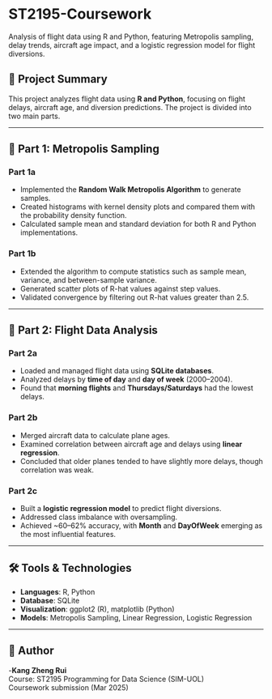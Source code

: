 # ST2195-Coursework
Analysis of flight data using R and Python, featuring Metropolis sampling, delay trends, aircraft age impact, and a logistic regression model for flight diversions.

## 📌 Project Summary
This project analyzes flight data  using **R and Python**, focusing on flight delays, aircraft age, and diversion predictions. The project is divided into two main parts.

---

## 📝 Part 1: Metropolis Sampling
### Part 1a
- Implemented the **Random Walk Metropolis Algorithm** to generate samples.  
- Created histograms with kernel density plots and compared them with the probability density function.  
- Calculated sample mean and standard deviation for both R and Python implementations.  

### Part 1b
- Extended the algorithm to compute statistics such as sample mean, variance, and between-sample variance.  
- Generated scatter plots of R-hat values against step values.  
- Validated convergence by filtering out R-hat values greater than 2.5.  

---

## 📝 Part 2: Flight Data Analysis
### Part 2a
- Loaded and managed flight data using **SQLite databases**.  
- Analyzed delays by **time of day** and **day of week** (2000–2004).  
- Found that **morning flights** and **Thursdays/Saturdays** had the lowest delays.  

### Part 2b
- Merged aircraft data to calculate plane ages.  
- Examined correlation between aircraft age and delays using **linear regression**.  
- Concluded that older planes tended to have slightly more delays, though correlation was weak.  

### Part 2c
- Built a **logistic regression model** to predict flight diversions.  
- Addressed class imbalance with oversampling.  
- Achieved ~60–62% accuracy, with **Month** and **DayOfWeek** emerging as the most influential features.  

---

## 🛠️ Tools & Technologies
- **Languages**: R, Python  
- **Database**: SQLite  
- **Visualization**: ggplot2 (R), matplotlib (Python)  
- **Models**: Metropolis Sampling, Linear Regression, Logistic Regression  

---

## 👤 Author
-**Kang Zheng Rui**  
Course: ST2195 Programming for Data Science (SIM-UOL)   
Coursework submission (Mar 2025)
